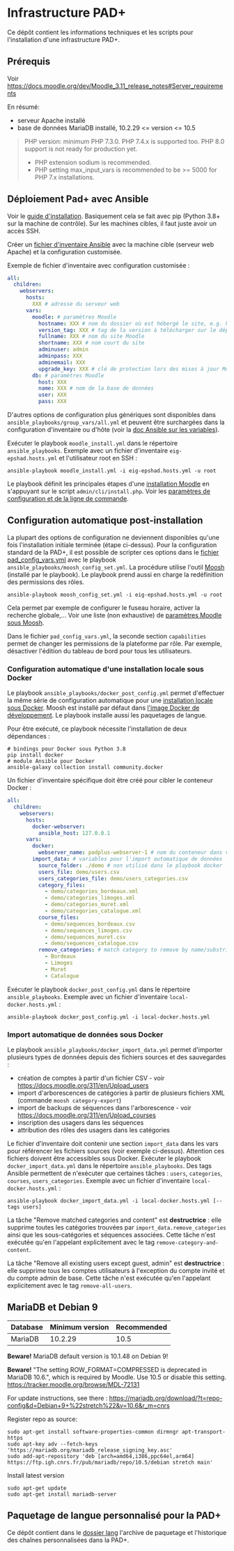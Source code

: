 Infrastructure PAD+
===================

Ce dépôt contient les informations techniques et les scripts pour l'installation d'une infrastructure PAD+.

## Prérequis

Voir https://docs.moodle.org/dev/Moodle_3.11_release_notes#Server_requirements

En résumé:
- serveur Apache installé
- base de données MariaDB installé, 10.2.29 <= version <= 10.5

> PHP version: minimum PHP 7.3.0. PHP 7.4.x is supported too. PHP 8.0 support is not ready for production yet.
> - PHP extension sodium is recommended.
> - PHP setting max_input_vars is recommended to be >= 5000 for PHP 7.x installations.


## Déploiement Pad+ avec Ansible

Voir le [guide d'installation](https://docs.ansible.com/ansible/latest/installation_guide/index.html). Basiquement cela se fait avec pip (Python 3.8+ sur la machine de contrôle). Sur les machines cibles, il faut juste avoir un accès SSH.

Créer un [fichier d'inventaire Ansible](https://docs.ansible.com/ansible/latest/user_guide/intro_inventory.html#intro-inventory) avec la machine cible (serveur web Apache) et la configuration customisée.

Exemple de fichier d'inventaire avec configuration customisée :

```yaml
all:
  children:
    webservers:
      hosts:
        XXX # adresse du serveur web
      vars:
        moodle: # paramètres Moodle
          hostname: XXX # nom du dossier où est hébergé le site, e.g. https://www.<hostname>
          version_tag: XXX # tag de la version à télécharger sur le dépôt git https://github.com/e-PSHAD/PAD
          fullname: XXX # nom du site Moodle
          shortname: XXX # nom court du site
          adminuser: admin
          adminpass: XXX
          adminemail: XXX
          upgrade_key: XXX # clé de protection lors des mises à jour Moodle https://docs.moodle.org/311/en/Upgrade_key
        db: # paramètres Moodle
          host: XXX
          name: XXX # nom de la base de données
          user: XXX
          pass: XXX
```

D'autres options de configuration plus génériques sont disponibles dans `ansible_playbooks/group_vars/all.yml` et peuvent être surchargées dans la configuration d'inventaire ou d'hôte (voir la [doc Ansible sur les variables](https://docs.ansible.com/ansible/latest/user_guide/intro_inventory.html#adding-variables-to-inventory)).

Exécuter le playbook `moodle_install.yml` dans le répertoire `ansible_playbooks`. Exemple avec un fichier d'inventaire `eig-epshad.hosts.yml` et l'utilisateur root en SSH :

```
ansible-playbook moodle_install.yml -i eig-epshad.hosts.yml -u root
```

Le playbook définit les principales étapes d'une [installation Moodle](https://docs.moodle.org/311/en/Installing_Moodle) en s'appuyant sur le script `admin/cli/install.php`. Voir les [paramètres de configuration et de la ligne de commande](./moodle-install-parameters.md).


## Configuration automatique post-installation

La plupart des options de configuration ne deviennent disponibles qu'une fois l'installation initiale terminée (étape ci-dessus). Pour la configuration standard de la PAD+, il est possible de scripter ces options dans le [fichier pad_config_vars.yml](./ansible-playbooks/vars/pad_config_vars.yml) avec le playbook `ansible_playbooks/moosh_config_set.yml`. La procédure utilise l'outil [Moosh](https://moosh-online.com/) (installé par le playbook). Le playbook prend aussi en charge la redéfinition des permissions des rôles.

```
ansible-playbook moosh_config_set.yml -i eig-epshad.hosts.yml -u root
```

Cela permet par exemple de configurer le fuseau horaire, activer la recherche globale,... Voir une liste (non exhaustive) de [paramètres Moodle sous Moosh](./moosh-config.md).

Dans le fichier `pad_config_vars.yml`, la seconde section `capabilities` permet de changer les permissions de la plateforme par rôle. Par exemple, désactiver l'édition du tableau de bord pour tous les utilisateurs.

### Configuration automatique d'une installation locale sous Docker

Le playbook `ansible_playbooks/docker_post_config.yml` permet d'effectuer la même série de configuration automatique pour une [installation locale sous Docker](https://e-pshad.github.io/pad-doc/developpement/setup-local). Moosh est installé par défaut dans [l'image Docker de développement](https://github.com/e-PSHAD/PAD/blob/pad-main/dev_assets/docker/Dockerfile.pad_dev). Le playbook installe aussi les paquetages de langue.

Pour être exécuté, ce playbook nécessite l'installation de deux dépendances :

```shell
# bindings pour Docker sous Python 3.8
pip install docker
# module Ansible pour Docker
ansible-galaxy collection install community.docker
```

Un fichier d'inventaire spécifique doit être créé pour cibler le conteneur Docker :

```yaml
all:
  children:
    webservers:
      hosts:
        docker-webserver:
          ansible_host: 127.0.0.1
      vars:
        docker:
          webserver_name: padplus-webserver-1 # nom du conteneur dans votre projet docker-compose local
        import_data: # variables pour l'import automatique de données
          source_folder: ./demo # non utilisé dans le playbook docker
          users_file: demo/users.csv
          users_categories_file: demo/users_categories.csv
          category_files:
            - demo/categories_bordeaux.xml
            - demo/categories_limoges.xml
            - demo/categories_muret.xml
            - demo/categories_catalogue.xml
          course_files:
            - demo/sequences_bordeaux.csv
            - demo/sequences_limoges.csv
            - demo/sequences_muret.csv
            - demo/sequences_catalogue.csv
          remove_categories: # match category to remove by name/substring
            - Bordeaux
            - Limoges
            - Muret
            - Catalogue
```

Exécuter le playbook `docker_post_config.yml` dans le répertoire `ansible_playbooks`. Exemple avec un fichier d'inventaire `local-docker.hosts.yml` :

```
ansible-playbook docker_post_config.yml -i local-docker.hosts.yml
```

### Import automatique de données sous Docker

Le playbook `ansible_playbooks/docker_import_data.yml` permet d'importer plusieurs types de données depuis des fichiers sources et des sauvegardes :

- création de comptes à partir d'un fichier CSV - voir https://docs.moodle.org/311/en/Upload_users
- import d'arborescences de catégories à partir de plusieurs fichiers XML (commande `moosh category-export`)
- import de backups de séquences dans l'arborescence - voir https://docs.moodle.org/311/en/Upload_courses
- inscription des usagers dans les séquences
- attribution des rôles des usagers dans les catégories

Le fichier d'inventaire doit contenir une section `import_data` dans les vars pour référencer les fichiers sources (voir exemple ci-dessus). Attention ces fichiers doivent être accessibles sous Docker. Exécuter le playbook `docker_import_data.yml` dans le répertoire `ansible_playbooks`. Des tags Ansible permettent de n'exécuter que certaines tâches : `users`, `categories`, `courses`, `users_categories`. Exemple avec un fichier d'inventaire `local-docker.hosts.yml` :

```
ansible-playbook docker_import_data.yml -i local-docker.hosts.yml [--tags users]
```

La tâche "Remove matched categories and content" est **destructrice** : elle supprime toutes les catégories trouvées par `import_data.remove_categories` ainsi que les sous-catégories et séquences associées. Cette tâche n'est exécutée qu'en l'appelant explicitement avec le tag `remove-category-and-content`.

La tâche "Remove all existing users except guest, admin" est **destructrice** : elle supprime tous les comptes utilisateurs à l'exception du compte invité et du compte admin de base. Cette tâche n'est exécutée qu'en l'appelant explicitement avec le tag `remove-all-users`.


## MariaDB et Debian 9

| Database 	| Minimum version 	| Recommended |
|-----------|-------------------|-------------|
| MariaDB 	| 10.2.29           | 10.5        |

**Beware!** MariaDB default version is 10.1.48 on Debian 9!

**Beware!** "The setting ROW_FORMAT=COMPRESSED is deprecated in MariaDB 10.6.", which is required by Moodle. Use 10.5 or disable this setting. https://tracker.moodle.org/browse/MDL-72131

For update instructions, see there : https://mariadb.org/download/?t=repo-config&d=Debian+9+%22stretch%22&v=10.6&r_m=cnrs

Register repo as source:
```
sudo apt-get install software-properties-common dirmngr apt-transport-https
sudo apt-key adv --fetch-keys 'https://mariadb.org/mariadb_release_signing_key.asc'
sudo add-apt-repository 'deb [arch=amd64,i386,ppc64el,arm64] https://ftp.igh.cnrs.fr/pub/mariadb/repo/10.5/debian stretch main'
```

Install latest version
```
sudo apt-get update
sudo apt-get install mariadb-server
```

## Paquetage de langue personnalisé pour la PAD+

Ce dépôt contient dans le [dossier lang](lang/) l'archive de paquetage et l'historique des chaînes personnalisées dans la PAD+.
